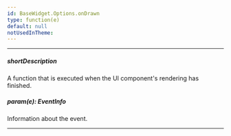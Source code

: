 ```yaml
---
id: BaseWidget.Options.onDrawn
type: function(e)
default: null
notUsedInTheme: 
---
```

---
##### shortDescription
A function that is executed when the UI component's rendering has finished.

##### param(e): EventInfo
Information about the event.

---

